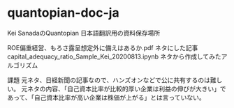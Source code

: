 # quantopian-doc-ja
Kei SanadaのQuantopian 日本語翻訳用の資料保存場所

ROE偏重経営、もろさ露呈想定外に備えはあるか.pdf ネタにした記事
capital_adequacy_ratio_Sample_Kei_20200813.ipynb ネタから作成してみたアルゴリズム

課題
元ネタ、日経新聞の記事なので、ハンズオンなどで公に共有するのは難しい。
元ネタの内容、「自己資本比率が比較的厚い企業は利益の伸びが大きい」であって、「自己資本比率が高い企業は株価が上がる」とは言っていない。
